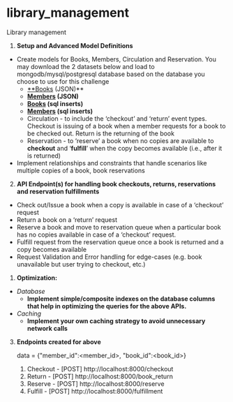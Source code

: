 # library_management
Library management
1. **Setup and Advanced Model Definitions** 
- Create models for Books, Members, Circulation and Reservation. You may download the 2 datasets below and load to mongodb/mysql/postgresql database based on the database you choose to use for this challenge
    - [**Books](https://drive.google.com/file/d/1YkTIRXYd0FzQsKFGHtzlMmOv2ABlU8Ur/view?usp=sharing) (JSON)**
    - **[Members](https://drive.google.com/file/d/1YKH7YFXDeJOPAd9SlgwYMKLedwjDrJzN/view?usp=sharing) (JSON)**
    - **[Books](https://drive.google.com/file/d/1q1fQCgw2aL1Cx8egnXVgirXebJ8Fogqo/view?usp=sharing) (sql inserts)**
    - **[Members](https://drive.google.com/file/d/1D1E00rAXPG2QS6Wtq7GulN28aJiwPln8/view?usp=sharing) (sql inserts)**
    - Circulation - to include the ‘checkout’ and ‘return’ event types. Checkout is issuing of a book when a member requests for a book to be checked out. Return is the returning of the book
    - Reservation - to ‘reserve’ a book when no copies are available to **checkout** and ‘**fulfill**’ when the copy becomes available (i.e., after it is returned)
- Implement relationships and constraints that handle scenarios like multiple copies of a book, book reservations

2. **API Endpoint(s) for handling book checkouts, returns, reservations and reservation fulfillments** 
- Check out/Issue a book when a copy is available in case of a ‘checkout’ request
- Return a book on a ‘return’ request
- Reserve a book and move to reservation queue when a particular book has no copies available in case of a ‘checkout’ request.
- Fulfill request from the reservation queue once a book is returned and a copy becomes available
- Request Validation and Error handling for edge-cases (e.g. book unavailable but user trying to checkout, etc.)
1. **Optimization:** 
- *Database*
    - **Implement simple/composite indexes on the database columns that help in optimizing the queries for the above APIs.**
- *Caching*
    - **Implement your own caching strategy to avoid unnecessary network calls**
 

3. **Endpoints created for above**
    
    
    data = {"member_id":<member_id>, "book_id":<book_id>}    
    1. Checkout - [POST] http://localhost:8000/checkout     
    2. Return - [POST] http://localhost:8000/book_return
    3. Reserve -  [POST] http://localhost:8000/reserve
    4. Fulfill - [POST] http://localhost:8000/fulfillment

